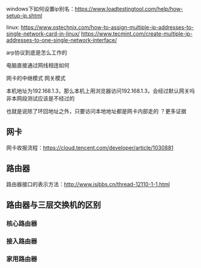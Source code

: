 

windows下如何设置ip别名：https://www.loadtestingtool.com/help/how-setup-ip.shtml

linux: 
https://www.ostechnix.com/how-to-assign-multiple-ip-addresses-to-single-network-card-in-linux/
https://www.tecmint.com/create-multiple-ip-addresses-to-one-single-network-interface/


arp协议到底是怎么工作的

电脑直接通过网线相连如何

网卡的中继模式 网关模式

本机地址为192.168.1.3，那么本机上用浏览器访问192.168.1.3，会经过默认网关吗
非本网段测试应该是不经过的

也就是说除了环回地址之外，只要访问本地地址都是网卡内部走的 ？更多证据


## 网卡
网卡收报流程：https://cloud.tencent.com/developer/article/1030881


## 路由器

路由器接口的表示方法：http://www.jsjbbs.cn/thread-12110-1-1.html

## 路由器与三层交换机的区别


### 核心路由器


### 接入路由器

### 家用路由器